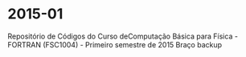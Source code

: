 # 2015-01
Repositório de Códigos do Curso deComputação Básica para Física - FORTRAN (FSC1004) - Primeiro semestre de 2015
   Braço backup
